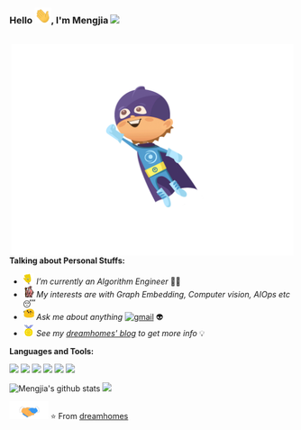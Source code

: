 ###  Hello <img src="https://github.com/SatYu26/SatYu26/blob/master/Assets/Hi.gif" width="29px">, I'm Mengjia <img src="https://media.giphy.com/media/VgCDAzcKvsR6OM0uWg/giphy.gif" width="50">

<br />
<img src="https://github.com/SatYu26/SatYu26/blob/master/Assets/super-kid.gif" alt="Super Kid" align="right" width="500">

**Talking about Personal Stuffs:**

- <img alt="GIF" src="https://github.com/SatYu26/SatYu26/blob/master/Assets/wave.gif" width="20vw" /> *I’m currently an Algorithm Engineer* 👨‍💻
- <img alt="GIF" src="https://github.com/SatYu26/SatYu26/blob/master/Assets/gandalf_parrot.gif" width="20vw" /> *My interests are with Graph Embedding, Computer vision, AIOps etc* 😴
- <img alt="GIF" src="https://github.com/SatYu26/SatYu26/blob/master/Assets/happy.gif" width="20vw" /> *Ask me about anything*  [![gmail](https://img.shields.io/badge/-Gmail-c14438?style=flat-square&logo=Gmail&logoColor=white&link=mailto:shenmj13@gmail.com)](mailto:shenmj13@gmail.com) 👽
- <img alt="GIF" src="https://github.com/SatYu26/SatYu26/blob/master/Assets/Medal.gif" width="20vw" /> *See my [dreamhomes' blog](https://dreamhomes.github.io/) to get more info* 💡


**Languages and Tools:**  

<code><a href="https://www.python.org/" target="_blank"><img height="40" src="https://www.vectorlogo.zone/logos/python/python-ar21.svg"></a></code>
<code><a href="https://pytorch.org/" target="_blank"><img height="40" src="https://www.vectorlogo.zone/logos/pytorch/pytorch-ar21.svg"></a></code>
<code><a href="https://www.linux.org/" target="_blank"><img height="40" src="https://www.vectorlogo.zone/logos/linux/linux-ar21.svg"></a></code>
<code><a href="https://www.scala-lang.org/" target="_blank"><img height="40" src="https://www.vectorlogo.zone/logos/scala-lang/scala-lang-ar21.svg"></a></code>
<code><a href="https://www.docker.com/" target="_blank"><img height="40" src="https://www.vectorlogo.zone/logos/docker/docker-official.svg"></a></code>
<code><a href="https://www.github.com/" target="_blank"><img height="40" src="https://www.vectorlogo.zone/logos/git-scm/git-scm-ar21.svg"></a></code>

![Mengjia's github stats](https://github-readme-stats.vercel.app/api?username=dreamhomes&show_icons=true&hide_border=true)
<a href="https://github.com/Daggy1234">
  <img src="https://github-readme-stats.vercel.app/api/top-langs/?username=dreamhomes&layout=compact" />
</a>


<img src="https://github.com/SatYu26/SatYu26/blob/master/Assets/Handshake.gif" height="32px"> ⭐️ From [dreamhomes](https://github.com/dreamhomes)
